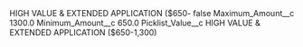 <?xml version="1.0" encoding="UTF-8"?>
<CustomMetadata xmlns="http://soap.sforce.com/2006/04/metadata" xmlns:xsi="http://www.w3.org/2001/XMLSchema-instance" xmlns:xsd="http://www.w3.org/2001/XMLSchema">
    <label>HIGH VALUE &amp; EXTENDED APPLICATION ($650-</label>
    <protected>false</protected>
    <values>
        <field>Maximum_Amount__c</field>
        <value xsi:type="xsd:double">1300.0</value>
    </values>
    <values>
        <field>Minimum_Amount__c</field>
        <value xsi:type="xsd:double">650.0</value>
    </values>
    <values>
        <field>Picklist_Value__c</field>
        <value xsi:type="xsd:string">HIGH VALUE &amp; EXTENDED APPLICATION ($650-1,300)</value>
    </values>
</CustomMetadata>
